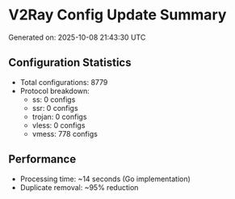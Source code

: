# V2Ray Config Update Summary
Generated on: 2025-10-08 21:43:30 UTC

## Configuration Statistics
- Total configurations: 8779
- Protocol breakdown:
  - ss: 0 configs
  - ssr: 0 configs
  - trojan: 0 configs
  - vless: 0 configs
  - vmess: 778 configs

## Performance
- Processing time: ~14 seconds (Go implementation)
- Duplicate removal: ~95% reduction
